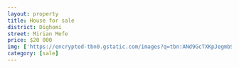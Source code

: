 ```yaml
---
layout: property
title: House for sale
district: Dighomi
street: Mirian Mefe
price: $20 000
img: ['https://encrypted-tbn0.gstatic.com/images?q=tbn:ANd9GcTXKpJegmbSJzSkuHPaFE9iZppGqxCdVT0MGEWexaUHBd0Pw_oXvA', 'https://s-ec.bstatic.com/images/hotel/max1024x768/548/54855553.jpg']
category: [sale]
---
```

